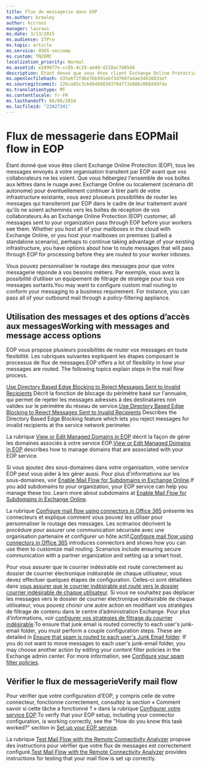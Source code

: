 ```yaml
---
title: Flux de messagerie dans EOP
ms.author: krowley
author: kccross
manager: laurawi
ms.date: 3/13/2015
ms.audience: ITPro
ms.topic: article
ms.service: O365-seccomp
ms.custom: TN2DMC
localization_priority: Normal
ms.assetid: e109077e-cc85-4c19-ae40-d218ac7d0548
description: Étant donné que vous êtes client Exchange Online Protection (EOP), tous les messages envoyés à votre organisation transitent par EOP avant que vos collaborateurs ne les voient. Que vous hébergiez l'ensemble de vos boîtes aux lettres dans le nuage avec Exchange Online ou localement (scénario dit autonome) pour éventuellement continuer à tirer parti de votre infrastructure existante, vous avez plusieurs possibilités de router les messages qui transiteront par EOP dans le cadre de leur traitement avant qu'ils ne soient acheminés vers les boîtes de réception de vos collaborateurs.
ms.openlocfilehash: d35e6f2fdbe7bb991ebf3d766fadae34638831ef
ms.sourcegitcommit: 22bca85c3c6d946083d3784f72e886c068d49f4a
ms.translationtype: MT
ms.contentlocale: fr-FR
ms.lasthandoff: 08/06/2018
ms.locfileid: "22027341"
---
```

# <a name="mail-flow-in-eop"></a><span data-ttu-id="ef627-104">Flux de messagerie dans EOP</span><span class="sxs-lookup"><span data-stu-id="ef627-104">Mail flow in EOP</span></span>

<span data-ttu-id="ef627-p102">Étant donné que vous êtes client Exchange Online Protection (EOP), tous les messages envoyés à votre organisation transitent par EOP avant que vos collaborateurs ne les voient. Que vous hébergiez l'ensemble de vos boîtes aux lettres dans le nuage avec Exchange Online ou localement (scénario dit autonome) pour éventuellement continuer à tirer parti de votre infrastructure existante, vous avez plusieurs possibilités de router les messages qui transiteront par EOP dans le cadre de leur traitement avant qu'ils ne soient acheminés vers les boîtes de réception de vos collaborateurs.</span><span class="sxs-lookup"><span data-stu-id="ef627-p102">As an Exchange Online Protection (EOP) customer, all messages sent to your organization pass through EOP before your workers see them. Whether you host all of your mailboxes in the cloud with Exchange Online, or you host your mailboxes on premises (called a standalone scenario), perhaps to continue taking advantage of your existing infrastructure, you have options about how to route messages that will pass through EOP for processing before they are routed to your worker inboxes.</span></span>
  
<span data-ttu-id="ef627-p103">Vous pouvez personnaliser le routage des messages pour que votre messagerie réponde à vos besoins métiers. Par exemple, vous avez la possibilité d’utiliser un équipement de filtrage de stratégie pour tous vos messages sortants.</span><span class="sxs-lookup"><span data-stu-id="ef627-p103">You may want to configure custom mail routing to conform your messaging to a business requirement. For instance, you can pass all of your outbound mail through a policy-filtering appliance.</span></span> 
  
## <a name="working-with-messages-and-message-access-options"></a><span data-ttu-id="ef627-109">Utilisation des messages et des options d’accès aux messages</span><span class="sxs-lookup"><span data-stu-id="ef627-109">Working with messages and message access options</span></span>

<span data-ttu-id="ef627-p104">EOP vous propose plusieurs possibilités de router vos messages en toute flexibilité. Les rubriques suivantes expliquent les étapes composant le processus de flux de messages.</span><span class="sxs-lookup"><span data-stu-id="ef627-p104">EOP offers a lot of flexibility in how your messages are routed. The following topics explain steps in the mail flow process.</span></span>
  
<span data-ttu-id="ef627-112">[Use Directory Based Edge Blocking to Reject Messages Sent to Invalid Recipients](http://technet.microsoft.com/library/ca7b7416-92ed-40ad-abdb-695be46ea2e4.aspx) Décrit la fonction de blocage du périmètre basé sur l'annuaire, qui permet de rejeter les messages adressés à des destinataires non valides sur le périmètre du réseau de service.</span><span class="sxs-lookup"><span data-stu-id="ef627-112">[Use Directory Based Edge Blocking to Reject Messages Sent to Invalid Recipients](http://technet.microsoft.com/library/ca7b7416-92ed-40ad-abdb-695be46ea2e4.aspx) Describes the Directory Based Edge Blocking feature which lets you reject messages for invalid recipients at the service network perimeter.</span></span> 
  
<span data-ttu-id="ef627-113">La rubrique [View or Edit Managed Domains in EOP](http://technet.microsoft.com/library/69523bec-07ee-46f9-ae08-40437e39b87c.aspx) décrit la façon de gérer les domaines associés à votre service EOP.</span><span class="sxs-lookup"><span data-stu-id="ef627-113">[View or Edit Managed Domains in EOP](http://technet.microsoft.com/library/69523bec-07ee-46f9-ae08-40437e39b87c.aspx) describes how to manage domains that are associated with your EOP service.</span></span> 
  
<span data-ttu-id="ef627-p105">Si vous ajoutez des sous-domaines dans votre organisation, votre service EOP peut vous aider à les gérer aussi. Pour plus d'informations sur les sous-domaines, voir [Enable Mail Flow for Subdomains in Exchange Online](http://technet.microsoft.com/library/4033a30a-f506-481c-8ef0-fd9a0508ae38.aspx).</span><span class="sxs-lookup"><span data-stu-id="ef627-p105">If you add subdomains to your organization, your EOP service can help you manage these too. Learn more about subdomains at [Enable Mail Flow for Subdomains in Exchange Online](http://technet.microsoft.com/library/4033a30a-f506-481c-8ef0-fd9a0508ae38.aspx).</span></span>
  
<span data-ttu-id="ef627-p106">La rubrique [Configure mail flow using connectors in Office 365](http://technet.microsoft.com/library/854b5a50-4462-4836-a092-37e208d29624.aspx) présente les connecteurs et explique comment vous pouvez les utiliser pour personnaliser le routage des messages. Les scénarios décrivent la procédure pour assurer une communication sécurisée avec une organisation partenaire et configurer un hôte actif.</span><span class="sxs-lookup"><span data-stu-id="ef627-p106">[Configure mail flow using connectors in Office 365](http://technet.microsoft.com/library/854b5a50-4462-4836-a092-37e208d29624.aspx) introduces connectors and shows how you can use them to customize mail routing. Scenarios include ensuring secure communication with a partner organization and setting up a smart host.</span></span> 
  
<span data-ttu-id="ef627-p107">Pour vous assurer que le courrier indésirable est routé correctement au dossier de courrier électronique indésirable de chaque utilisateur, vous devez effectuer quelques étapes de configuration. Celles-ci sont détaillées dans [vous assurer que le courrier indésirable est routé vers le dossier courrier indésirable de chaque utilisateur](../ensure-that-spam-is-routed-to-each-user-s-junk-email-folder.md). Si vous ne souhaitez pas déplacer les messages vers le dossier de courrier électronique indésirable de chaque utilisateur, vous pouvez choisir une autre action en modifiant vos stratégies de filtrage de contenu dans le centre d’administration Exchange. Pour plus d’informations, voir [configurer vos stratégies de filtrage du courrier indésirable](../configure-your-spam-filter-policies.md).</span><span class="sxs-lookup"><span data-stu-id="ef627-p107">To ensure that junk email is routed correctly to each user's junk-email folder, you must perform a couple configuration steps. These are detailed in [Ensure that spam is routed to each user's Junk Email folder](../ensure-that-spam-is-routed-to-each-user-s-junk-email-folder.md). If you do not want to move messages to each user's junk-email folder, you may choose another action by editing your content filter policies in the Exchange admin center. For more information, see [Configure your spam filter policies](../configure-your-spam-filter-policies.md).</span></span>
  
## <a name="verify-mail-flow"></a><span data-ttu-id="ef627-122">Vérifier le flux de messagerie</span><span class="sxs-lookup"><span data-stu-id="ef627-122">Verify mail flow</span></span>

<span data-ttu-id="ef627-p108">Pour vérifier que votre configuration d'EOP, y compris celle de votre connecteur, fonctionne correctement, consultez la section « Comment savoir si cette tâche a fonctionné ? » dans la rubrique [Configurer votre service EOP](set-up-your-eop-service.md).</span><span class="sxs-lookup"><span data-stu-id="ef627-p108">To verify that your EOP setup, including your connector configuration, is working correctly, see the "How do you know this task worked?" section in [Set up your EOP service](set-up-your-eop-service.md).</span></span> 
  
<span data-ttu-id="ef627-125">La rubrique [Test Mail Flow with the Remote Connectivity Analyzer](http://technet.microsoft.com/library/6c8c2964-d553-4329-8166-6e508dd63fa0.aspx) propose des instructions pour vérifier que votre flux de messages est correctement configuré.</span><span class="sxs-lookup"><span data-stu-id="ef627-125">[Test Mail Flow with the Remote Connectivity Analyzer](http://technet.microsoft.com/library/6c8c2964-d553-4329-8166-6e508dd63fa0.aspx) provides instructions for testing that your mail flow is set up correctly.</span></span> 
  

